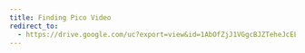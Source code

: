 ```yaml
---
title: Finding Pico Video
redirect_to:
  - https://drive.google.com/uc?export=view&id=1AbOfZjJ1VGgcBJZTeheJcEL1HMOIlPOm
---
```

